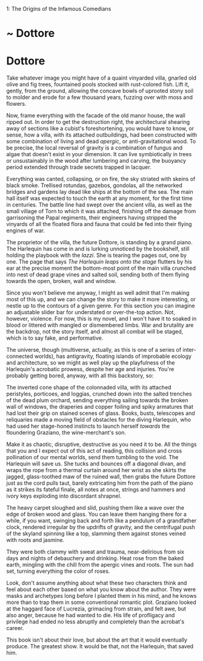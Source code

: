 1: The Origins of the Infamous Comedians

# ~ Dottore 

<!--
There is some debate about what the greatest performance of the Comici Malfamati was. At the floating palace of Versaille, or the other, larger, much stranger performance. One thing the author of this text believes, and would like to come through, is that art, theatrical, musical, or novelistic, is useful. Rather than evalauting a performance on some kind of arbitrary, objective, or formal scale, one can evaluate-->


# Dottore


Take whatever image you might have of a quaint vinyarded villa, gnarled old olive and fig trees, fountained pools stocked with rust-colored fish.  <!--too many adjectives-->Lift it, gently, from the ground, allowing the concave bowls of uprooted stony soil to molder and erode for a few thousand years, fuzzing over with moss and flowers. 

<!--
You can imagine feeding such a description into an AI generator. Just think, the image in a reader's mind, imagining an algorithmic rendering of the above paragraph, couldn't have existed a year ago, and to the reader a year from now, the picture they would have of a "robot" mind's picturing the scene is unimaginable to us.
-->

Now, frame everything with the facade of the old manor house, the wall ripped out. In order to get the destruction right, the architectural shearing away of sections like a cubist's foreshortening, you would have to know, or sense, how a villa, with its attached outbuildings, had been constructed with some combination of living and dead *apergic*, or anti-gravitational wood. To be precise, the local reversal of gravity is a combination of fungus and algae that doesn't exist in your dimension. It can live symbiotically in trees or unsustainably in the wood after lumbering and carving, the buoyancy period extended through trade secrets trapped in lacquer. 

Everything was canted, collapsing, or on fire, the sky striated with skeins of black smoke. Trellised rotundas, gazebos, gondolas, all the networked bridges and gardens lay dead like ships at the bottom of the sea. The main hall itself was expected to touch the earth at any moment, for the first time in centuries. The battle line had swept over the ancient villa, as well as the small village of Torn to which it was attached, finishing off the damage from garrisoning the Papal regiments, their engineers having stripped the vinyards of all the floated flora and fauna that could be fed into their flying engines of war.

The proprietor of the villa, the future Dottore, is standing by a grand piano. The Harlequin has come in and is lurking unnoticed by the bookshelf, still holding the playbook with the *lazzi*. She is tearing the pages out, one by one. The page that says *The Harlequin leaps onto the stage* flutters by his ear at the precise moment the bottom-most point of the main villa crunched into nest of dead grape vines and salted soil, sending both of them flying towards the open, broken, wall and window.

Since you won't believe me anyway, I might as well admit that I'm making most of this up, and we can change the story to make it more interesting, or nestle up to the contours of a given genre. For this section you can imagine an adjustable slider bar for understated or over-the-top action. Not, however, violence. For now, this is my novel, and I won't have it to soaked in blood or littered with mangled or dismembered limbs. War and brutality are the backdrop, not the story itself, and almost all combat will be staged, which is to say fake, and performative. 

The universe, though (multiverse, actually, as this is one of a series of inter-connected worlds), has antigravity, floating islands of improbable ecology and architecture, so we might as well play up the playfulness of the Harlequin's acrobatic prowess, despite her age and injuries. You're probably getting bored, anyway, with all this backstory, so:

The inverted cone shape of the colonnaded villa, with its attached peristyles, porticoes, and loggias, crunched down into the salted trenches of the dead plum orchard, sending everything sailing towards the broken wall of windows, the draperies and copper foiling and spiky armatures that had lost their grip on stained scenes of glass. Books, busts, telescopes and reliquaries made a moving field of obstacles for the diving Harlequin, who had used her stage-honed instincts to launch herself *towards* the floundering Graziano, the wine-merchant's son.

Make it as chaotic, disruptive, destructive as you need it to be. All the things that you and I expect out of this act of reading, this collision and cross pollination of our mental worlds, send them tumbling to the void. The Harlequin will save us. She tucks and bounces off a diagonal divan, and wraps the rope from a thermal curtain around her wrist as she skirts the jagged, glass-toothed maw of the ruined wall, then grabs the future Dottore just as the cord pulls taut, barely extricating him from the path of the piano as it strikes its fateful finale, all notes at once, strings and hammers and ivory keys exploding into discordant shrapnel.

The heavy carpet sloughed and slid, pushing them like a wave over the edge of broken wood and glass. You can leave them hanging there for a while, if you want, swinging back and forth like a pendulum of a grandfather clock, rendered irregular by the updrifts of gravity, and the centrifugal push of the skyland spinning like a top, slamming them against stones veined with roots and jasmine.

They were both clammy with sweat and trauma, near-delirious from six days and nights of debauchery and drinking. Heat rose from the baked earth, mingling with the chill from the apergic vines and roots. The sun had set, turning everything the color of roses. 

Look, don't assume anything about what these two characters think and feel about each other based on what you know about the author. They were masks and archetypes long before I planted them in his mind, and he knows more than to trap them in some conventional romantic plot. Graziano looked at the haggard face of Lucrezia, grimacing from strain, and felt awe, but also anger, because he had wanted to die. His life of profligacy and privilege had ended no less abruptly and completely than the acrobat's career.

This book isn't about their love, but about the art that it would eventually produce. The greatest show. It would be that, not the Harlequin, that saved him. 


